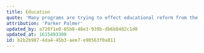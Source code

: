 ```yaml
---
title: Education
quote: 'Many programs are trying to effect educational reform from the outside in, but the greatest immediate power we have is reform from the inside out. Ultimately, human wholeness does not come from changes in our institutions, it comes from the reformation of our hearts.'
attribution: 'Parker Palmer'
updated_by: a726f1e0-85b0-48e3-939b-db6b8482c1d0
updated_at: 1615493309
id: b2b2b987-4da4-45b3-aee7-e90563f0a811
---
```

